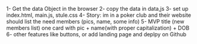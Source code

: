 1- Get the data Object in the browser
2- copy the data in data,js
3- set up index.html, main.js, stule.css
4- Story: im in a poker club and their website should list the need members (pics, name, some info)
5- MVP title (new members list) one card with pic + name(with proper capitalization)  + DOB
6- other features like buttons, or add landing page and deplpy on Github
